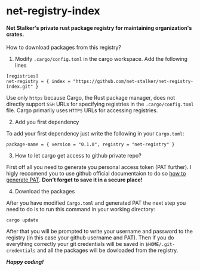 
# net-registry-index

#### Net Stalker's private rust package registry for maintaining organization's crates.

How to download packages from this registry?

1. Modify `.cargo/config.toml` in the cargo workspace. Add the following lines

```
[registries]
net-registry = { index = "https://github.com/net-stalker/net-registry-index.git" }
```
Use only `https` because Cargo, the Rust package manager, does not directly support `SSH` URLs for specifying registries in the `.cargo/config.toml` file. Cargo primarily uses `HTTPS` URLs for accessing registries.

2. Add you first dependency

To add your first dependency just write the following in your `Cargo.toml`:
```
package-name = { version = "0.1.0", registry = "net-registry" }
```

3. How to let cargo get access to github private repo? 

First off all you need to generate you personal access token (PAT further). I higly reccomend you to use github official documentaion to do so [how to generate PAT](https://docs.github.com/en/authentication/keeping-your-account-and-data-secure/managing-your-personal-access-tokens#creating-a-personal-access-token-classic). **Don't forget to save it in a secure place!**

4. Download the packages

After you have modified `Cargo.toml` and generated PAT the next step you need to do is to run this command in your working directory:

```
cargo update
```
After that you will be prompted to write your username and password to the registry (in this case your github username and PAT). Then if you do everything correctly your git credentials will be saved in 
`$HOME/.git-credentials` and all the packages will be dowloaded from the registry.

***Happy coding!***